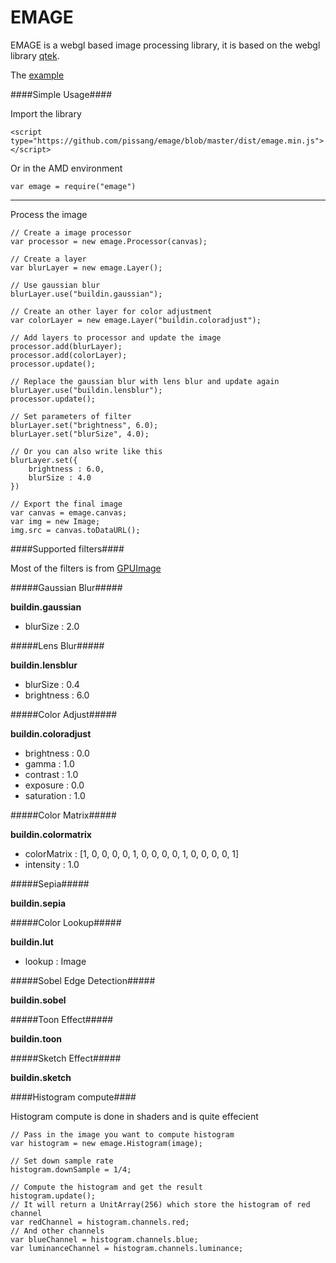 EMAGE
==========

EMAGE is a webgl based image processing library, it is based on the webgl library [qtek](https://github.com/pissang/qtek).

The [example](http://pissang.github.com/emage/example/#/) 

####Simple Usage####

Import the library
	
	<script type="https://github.com/pissang/emage/blob/master/dist/emage.min.js"></script>

Or in the AMD environment
	
	var emage =	require("emage")

-----
Process the image


	// Create a image processor
	var processor = new emage.Processor(canvas);
	
	// Create a layer
	var blurLayer = new emage.Layer();	
	
	// Use gaussian blur
	blurLayer.use("buildin.gaussian");
	
	// Create an other layer for color adjustment
	var colorLayer = new emage.Layer("buildin.coloradjust");
	
	// Add layers to processor and update the image
	processor.add(blurLayer);
	processor.add(colorLayer);
	processor.update();
	
	// Replace the gaussian blur with lens blur and update again
	blurLayer.use("buildin.lensblur");
	processor.update();
	
	// Set parameters of filter
	blurLayer.set("brightness", 6.0);
	blurLayer.set("blurSize", 4.0);
	
	// Or you can also write like this
	blurLayer.set({
		brightness : 6.0,
		blurSize : 4.0
	})
	
	// Export the final image
	var canvas = emage.canvas;
	var img = new Image;
	img.src = canvas.toDataURL();
	

####Supported filters####

Most of the filters is from [GPUImage](https://github.com/BradLarson/GPUImage)

#####Gaussian Blur#####

**buildin.gaussian**

+ blurSize : 2.0


#####Lens Blur#####

**buildin.lensblur**

+ blurSize : 0.4
+ brightness : 6.0

#####Color Adjust#####

**buildin.coloradjust**

+ brightness : 0.0
+ gamma : 1.0
+ contrast : 1.0
+ exposure : 0.0
+ saturation : 1.0

#####Color Matrix#####

**buildin.colormatrix**

+ colorMatrix : [1, 0, 0, 0, 0, 1, 0, 0, 0, 0, 1, 0, 0, 0, 0, 1]
+ intensity : 1.0

#####Sepia#####

**buildin.sepia**

#####Color Lookup#####

**buildin.lut**

+ lookup : Image

#####Sobel Edge Detection#####

**buildin.sobel**

#####Toon Effect#####

**buildin.toon**

#####Sketch Effect#####

**buildin.sketch**


####Histogram compute####

Histogram compute is done in shaders and is quite effecient
	
	// Pass in the image you want to compute histogram
	var histogram = new emage.Histogram(image);
	
	// Set down sample rate
	histogram.downSample = 1/4;
	
	// Compute the histogram and get the result
	histogram.update();	
	// It will return a UnitArray(256) which store the histogram of red channel
	var redChannel = histogram.channels.red;
	// And other channels
	var blueChannel = histogram.channels.blue;
	var luminanceChannel = histogram.channels.luminance;
